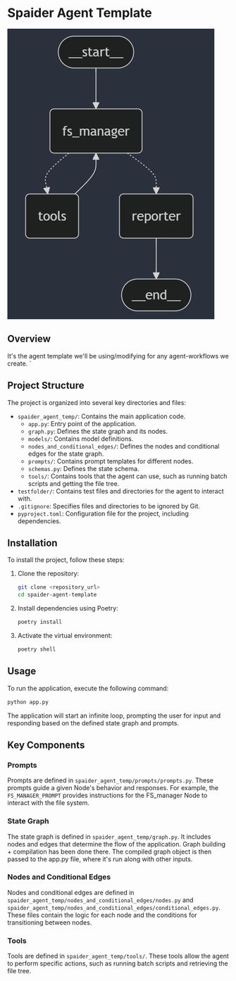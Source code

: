 # Spaider Agent Template

![alt text](image.png)

## Overview

It's the agent template we'll be using/modifying for any agent-workflows we create.
`
## Project Structure

The project is organized into several key directories and files:

- `spaider_agent_temp/`: Contains the main application code.
  - `app.py`: Entry point of the application.
  - `graph.py`: Defines the state graph and its nodes.
  - `models/`: Contains model definitions.
  - `nodes_and_conditional_edges/`: Defines the nodes and conditional edges for the state graph.
  - `prompts/`: Contains prompt templates for different nodes.
  - `schemas.py`: Defines the state schema.
  - `tools/`: Contains tools that the agent can use, such as running batch scripts and getting the file tree.
- `testfolder/`: Contains test files and directories for the agent to interact with.
- `.gitignore`: Specifies files and directories to be ignored by Git.
- `pyproject.toml`: Configuration file for the project, including dependencies.

## Installation

To install the project, follow these steps:

1. Clone the repository:
   ```sh
   git clone <repository_url>
   cd spaider-agent-template
   ```

2. Install dependencies using Poetry:
   ```sh
   poetry install
   ```

3. Activate the virtual environment:
   ```sh
   poetry shell
   ```

## Usage

To run the application, execute the following command:
```sh
python app.py
```

The application will start an infinite loop, prompting the user for input and responding based on the defined state graph and prompts.

## Key Components

### Prompts

Prompts are defined in `spaider_agent_temp/prompts/prompts.py`. These prompts guide a given Node's behavior and responses. For example, the `FS_MANAGER_PROMPT` provides instructions for the FS_manager Node to interact with the file system.

### State Graph

The state graph is defined in `spaider_agent_temp/graph.py`. It includes nodes and edges that determine the flow of the application.
Graph building + compilation has been done there. The compiled graph object is then passed to the app.py file, where it's run along with other inputs.

### Nodes and Conditional Edges

Nodes and conditional edges are defined in `spaider_agent_temp/nodes_and_conditional_edges/nodes.py` and `spaider_agent_temp/nodes_and_conditional_edges/conditional_edges.py`. These files contain the logic for each node and the conditions for transitioning between nodes.

### Tools

Tools are defined in `spaider_agent_temp/tools/`. These tools allow the agent to perform specific actions, such as running batch scripts and retrieving the file tree.
